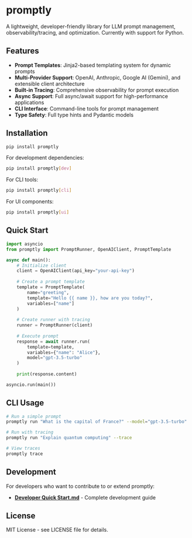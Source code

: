 # promptly

A lightweight, developer-friendly library for LLM prompt management, observability/tracing, and optimization.
Currently with support for Python.

## Features

- **Prompt Templates**: Jinja2-based templating system for dynamic prompts
- **Multi-Provider Support**: OpenAI, Anthropic, Google AI (Gemini), and extensible client architecture
- **Built-in Tracing**: Comprehensive observability for prompt execution
- **Async Support**: Full async/await support for high-performance applications
- **CLI Interface**: Command-line tools for prompt management
- **Type Safety**: Full type hints and Pydantic models

## Installation

```bash
pip install promptly
```

For development dependencies:
```bash
pip install promptly[dev]
```

For CLI tools:
```bash
pip install promptly[cli]
```

For UI components:
```bash
pip install promptly[ui]
```

## Quick Start

```python
import asyncio
from promptly import PromptRunner, OpenAIClient, PromptTemplate

async def main():
    # Initialize client
    client = OpenAIClient(api_key="your-api-key")
    
    # Create a prompt template
    template = PromptTemplate(
        name="greeting",
        template="Hello {{ name }}, how are you today?",
        variables=["name"]
    )
    
    # Create runner with tracing
    runner = PromptRunner(client)
    
    # Execute prompt
    response = await runner.run(
        template=template,
        variables={"name": "Alice"},
        model="gpt-3.5-turbo"
    )
    
    print(response.content)

asyncio.run(main())
```

## CLI Usage

```bash
# Run a simple prompt
promptly run "What is the capital of France?" --model="gpt-3.5-turbo"

# Run with tracing
promptly run "Explain quantum computing" --trace

# View traces
promptly trace
```

## Development

For developers who want to contribute to or extend promptly:

- **[Developer Quick Start.md](DEVELOPER_QUICKSTART.md)** - Complete development guide

## License

MIT License - see LICENSE file for details.
